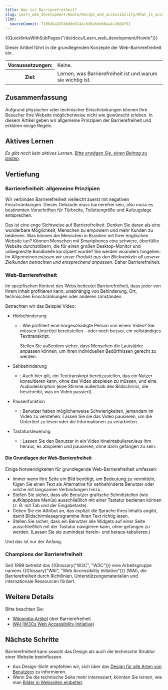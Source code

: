 ```yaml
---
title: Was ist Barrierefreiheit?
slug: Learn_web_development/Howto/Design_and_accessibility/What_is_accessibility
l10n:
  sourceCommit: 719645a32546d9e514ac530a5eb66aa4c26d4f51
---
```


{{QuicklinksWithSubPages("/de/docs/Learn_web_development/Howto")}}

Dieser Artikel führt in die grundlegenden Konzepte der Web-Barrierefreiheit ein.

<table class="standard-table">
  <tbody>
    <tr>
      <th scope="row">Voraussetzungen:</th>
      <td>Keine.</td>
    </tr>
    <tr>
      <th scope="row">Ziel:</th>
      <td>Lernen, was Barrierefreiheit ist und warum sie wichtig ist.</td>
    </tr>
  </tbody>
</table>

## Zusammenfassung

Aufgrund physischer oder technischer Einschränkungen können Ihre Besucher Ihre Website möglicherweise nicht wie gewünscht erleben. In diesem Artikel geben wir allgemeine Prinzipien der Barrierefreiheit und erklären einige Regeln.

## Aktives Lernen

_Es gibt noch kein aktives Lernen. [Bitte erwägen Sie, einen Beitrag zu leisten](/de/docs/MDN/Community/Getting_started)._

## Vertiefung

### Barrierefreiheit: allgemeine Prinzipien

Wir verbinden Barrierefreiheit vielleicht zuerst mit negativen Einschränkungen. Dieses Gebäude muss barrierefrei sein, also muss es bestimmten Vorschriften für Türbreite, Toilettengröße und Aufzugslage entsprechen.

Das ist eine enge Sichtweise auf Barrierefreiheit. Denken Sie daran als eine wunderbare Möglichkeit, Menschen zu empowern und mehr Kunden zu bedienen. Was können die Menschen in Brasilien mit Ihrer englischen Website tun? Können Menschen mit Smartphones eine schwere, überfüllte Website durchstöbern, die für einen großen Desktop-Monitor und unbegrenzte Bandbreite konzipiert wurde? Sie werden woanders hingehen. Im Allgemeinen _müssen wir unser Produkt aus den Blickwinkeln all unserer Zielkunden betrachten und entsprechend anpassen._ Daher Barrierefreiheit.

### Web-Barrierefreiheit

Im spezifischen Kontext des Webs bedeutet Barrierefreiheit, dass jeder von Ihrem Inhalt profitieren kann, unabhängig von Behinderung, Ort, technischen Einschränkungen oder anderen Umständen.

Betrachten wir das Beispiel Video:

- Hörbehinderung

  - : Wie profitiert eine hörgeschädigte Person von einem Video? Sie müssen Untertitel bereitstellen – oder noch besser, ein vollständiges Texttranskript.

    Stellen Sie außerdem sicher, dass Menschen die Lautstärke anpassen können, um ihren individuellen Bedürfnissen gerecht zu werden.

- Sehbehinderung
  - : Auch hier gilt, ein Texttranskript bereitzustellen, das ein Nutzer konsultieren kann, ohne das Video abspielen zu müssen, und eine Audiodeskription (eine Stimme außerhalb des Bildschirms, die beschreibt, was im Video passiert).
- Pausenfunktion
  - : Benutzer haben möglicherweise Schwierigkeiten, jemandem im Video zu verstehen. Lassen Sie sie das Video pausieren, um die Untertitel zu lesen oder die Informationen zu verarbeiten.
- Tastatursteuerung
  - : Lassen Sie den Benutzer in ein Video hineintabulieren/aus ihm heraus, es abspielen und pausieren, ohne darin gefangen zu sein.

#### Die Grundlagen der Web-Barrierefreiheit

Einige Notwendigkeiten für grundlegende Web-Barrierefreiheit umfassen:

- Immer wenn Ihre Seite ein Bild benötigt, um Bedeutung zu vermitteln, fügen Sie einen Text als Alternative für sehbehinderte Benutzer oder solche mit langsamen Verbindungen hinzu.
- Stellen Sie sicher, dass alle Benutzer grafische Schnittstellen (wie aufklappbare Menüs) ausschließlich mit einer Tastatur bedienen können (z. B. mit Tab und der Eingabetaste).
- Geben Sie ein Attribut an, das explizit die Sprache Ihres Inhalts angibt, damit Bildschirmleseprogramme Ihren Text richtig lesen.
- Stellen Sie sicher, dass ein Benutzer alle Widgets auf einer Seite ausschließlich mit der Tastatur navigieren kann, ohne gefangen zu werden. (Lassen Sie sie zumindest herein- und heraus-tabulieren.)

Und das ist nur der Anfang.

### Champions der Barrierefreiheit

Seit 1999 betreibt das {{Glossary("W3C", "W3C")}} eine Arbeitsgruppe namens {{Glossary("WAI", "Web Accessibility Initiative")}} (WAI), die Barrierefreiheit durch Richtlinien, Unterstützungsmaterialien und internationale Ressourcen fördert.

## Weitere Details

Bitte beachten Sie:

- [Wikipedia-Artikel](https://en.wikipedia.org/wiki/Accessibility) über Barrierefreiheit
- [WAI (W3Cs Web Accessibility Initiative)](https://www.w3.org/WAI/)

## Nächste Schritte

Barrierefreiheit kann sowohl das Design als auch die technische Struktur einer Website beeinflussen.

- Aus Design-Sicht empfehlen wir, sich über das [Design für alle Arten von Benutzern](/de/docs/Learn_web_development/Howto/Design_and_accessibility/Design_for_all_types_of_users) zu informieren.
- Wenn Sie die technische Seite mehr interessiert, könnten Sie lernen, wie man [Bilder in Webseiten einbettet](/de/docs/Learn_web_development/Core/Structuring_content/HTML_images).
